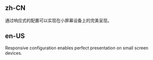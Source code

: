 ## zh-CN

通过响应式的配置可以实现在小屏幕设备上的完美呈现。

## en-US

Responsive configuration enables perfect presentation on small screen devices.
